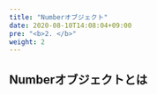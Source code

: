 ```yaml
---
title: "Numberオブジェクト"
date: 2020-08-10T14:08:04+09:00
pre: "<b>2. </b>"
weight: 2
---
```


## Numberオブジェクトとは
